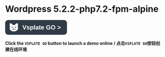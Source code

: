 # Wordpress 5.2.2-php7.2-fpm-alpine

<a href="https://www.vsplate.com/?docker-compose=https://github.com/vsplate/dcenvs/wordpress/5.2.2-php7.2-fpm-alpine"><img alt="VSPLATE GO" src="https://raw.githubusercontent.com/vsplate/images/master/vsgo_btn.png" width="200px"></a>

**Click the `VSPLATE GO` button to launch a demo online / 点击`VSPLATE GO`按钮创建在线环境**